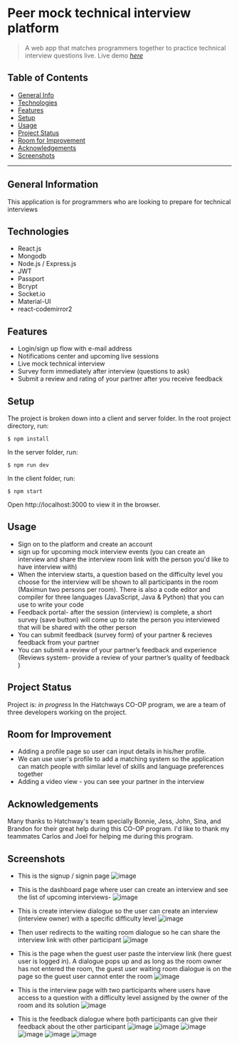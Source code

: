 # Peer mock technical interview platform

> A web app that matches programmers together to practice technical interview questions live.
> Live demo [_here_](https://technical-interview-platform.herokuapp.com/)

## Table of Contents

- [General Info](#general-info)
- [Technologies](#technologies)
- [Features](#features)
- [Setup](#setup)
- [Usage](#usage)
- [Project Status](#project-status)
- [Room for Improvement](#room-for-improvement)
- [Acknowledgements](#acknowledgements)
- [Screenshots](#screenshots)
---

## General Information

This application is for programmers who are looking to prepare for technical interviews

## Technologies

- React.js
- Mongodb
- Node.js / Express.js
- JWT
- Passport
- Bcrypt
- Socket.io
- Material-UI
- react-codemirror2

## Features

- Login/sign up flow with e-mail address
- Notifications center and upcoming live sessions
- Live mock technical interview
- Survey form immediately after interview (questions to ask)
- Submit a review and rating of your partner after you receive feedback

## Setup

The project is broken down into a client and server folder.
In the root project directory, run:

```
$ npm install
```

In the server folder, run:

```
$ npm run dev
```

In the client folder, run:

```
$ npm start
```

Open http://localhost:3000 to view it in the browser.

## Usage

- Sign on to the platform and create an account
- sign up for upcoming mock interview events (you can create an interview and share the interview room link with the person you'd like to have interview with)
- When the interview starts, a question based on the difficulty level you choose for the interview will be shown to all participants in the room (Maximun two persons per room). There is also a code editor and compiler for three languages (JavaScript, Java & Python) that you can use to write your code
- Feedback portal- after the session (interview) is complete, a short survey (save button) will come up to rate the person you interviewed that will be shared with the other person
- You can submit feedback (survey form) of your partner & recieves feedback from your partner
- You can submit a review of your partner’s feedback and experience (Reviews system- provide a review of your partner’s quality of feedback )

## Project Status

Project is: _in progress_
In the Hatchways CO-OP program, we are a team of three developers working on the project.

## Room for Improvement

- Adding a profile page so user can input details in his/her profile.
- We can use user's profile to add a matching system so the application can match people with similar level of skills and language preferences together
- Adding a video view - you can see your partner in the interview

## Acknowledgements

Many thanks to Hatchway's team specially Bonnie, Jess, John, Sina, and Brandon for their great help during this CO-OP program.
I'd like to thank my teammates Carlos and Joel for helping me during this program.

## Screenshots
- This is the signup / signin page
![image](https://user-images.githubusercontent.com/48249708/118306209-ef255b00-b49d-11eb-9d08-498659e0fd53.png)

- This is the dashboard page where user can create an interview and see the list of upcoming interviews- 
![image](https://user-images.githubusercontent.com/48249708/118303024-cf8c3380-b499-11eb-8e3e-9a80e196c7b7.png)

- This is create interview dialogue so the user can create an interview (interview owner) with a specific difficulty level
![image](https://user-images.githubusercontent.com/48249708/118303278-1ed26400-b49a-11eb-96ad-79f0d69dec62.png)

- Then user redirects to the waiting room dialogue so he can share the interview link with other participant
![image](https://user-images.githubusercontent.com/48249708/118303407-445f6d80-b49a-11eb-8db4-01eec4f00299.png)

- This is the page when the guest user paste the interview link (here guest user is logged in). A dialogue pops up and as long as the room owner has not entered the room, the guest user waiting room dialogue is on the page so the guest user cannot enter the room
![image](https://user-images.githubusercontent.com/48249708/118303519-648f2c80-b49a-11eb-8f8d-041a82647cb6.png)

- This is the interview page with two participants where users have access to a question with a difficulty level assigned by the owner of the room and its solution
![image](https://user-images.githubusercontent.com/48249708/118303754-aae48b80-b49a-11eb-8fbc-007e84f5b43b.png)

- This is the feedback dialogue where both participants can give their feedback about the other participant
![image](https://user-images.githubusercontent.com/48249708/118307839-154bfa80-b4a0-11eb-9ea6-9d16abb2c09e.png)
![image](https://user-images.githubusercontent.com/48249708/118308001-47f5f300-b4a0-11eb-9f31-e220f4327454.png)
![image](https://user-images.githubusercontent.com/48249708/118308090-64922b00-b4a0-11eb-99b7-f2ff4ac977c6.png)
![image](https://user-images.githubusercontent.com/48249708/118308183-825f9000-b4a0-11eb-9cd5-2127c3b088a4.png)
![image](https://user-images.githubusercontent.com/48249708/118308277-9c996e00-b4a0-11eb-9875-2fcb66b60b6f.png)
![image](https://user-images.githubusercontent.com/48249708/118308313-a7540300-b4a0-11eb-98e1-1fb9598b42ef.png)










